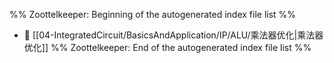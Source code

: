 %% Zoottelkeeper: Beginning of the autogenerated index file list  %%
- 📄 [[04-IntegratedCircuit/BasicsAndApplication/IP/ALU/乘法器优化|乘法器优化]]
%% Zoottelkeeper: End of the autogenerated index file list  %%
